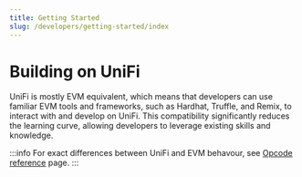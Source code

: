 ```yaml
---
title: Getting Started
slug: /developers/getting-started/index
---
```


# Building on UniFi
UniFi is mostly EVM equivalent, which means that developers can use familiar EVM tools and frameworks, such as Hardhat, Truffle, and Remix, to interact with and develop on UniFi. This compatibility significantly reduces the learning curve, allowing developers to leverage existing skills and knowledge.

:::info
For exact differences between UniFi and EVM behavour, see [Opcode reference](../reference/opcodes.md) page.
:::